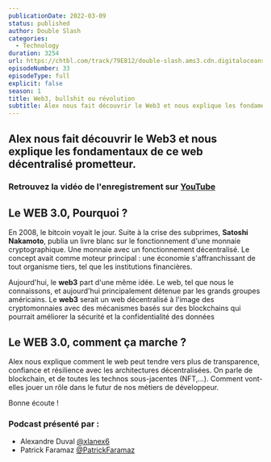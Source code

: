 ```yaml
---
publicationDate: 2022-03-09
status: published
author: Double Slash
categories:
  - Technology
duration: 3254
url: https://chtbl.com/track/79E812/double-slash.ams3.cdn.digitaloceanspaces.com/DS_033_web3.mp3
episodeNumber: 33
episodeType: full
explicit: false
season: 1
title: Web3, bullshit ou révolution
subtitle: Alex nous fait découvrir le Web3 et nous explique les fondamentaux de ce web décentralisé prometteur.
---
```


## Alex nous fait découvrir le Web3 et nous explique les fondamentaux de ce web décentralisé prometteur.

### Retrouvez la vidéo de l'enregistrement sur [YouTube](https://youtu.be/A8yk7NT__HM)

## Le WEB 3.0, Pourquoi ?

En 2008, le bitcoin voyait le jour. Suite à la crise des subprimes, **Satoshi Nakamoto**, publia un livre blanc sur le fonctionnement d'une monnaie cryptographique. Une monnaie avec un fonctionnement décentralisé. Le concept avait comme moteur principal : une économie s'affranchissant de tout organisme tiers, tel que les institutions financières.

Aujourd'hui, le **web3** part d'une même idée. Le web, tel que nous le connaissons, et aujourd'hui principalement détenue par les grands groupes américains.
Le **web3** serait un web décentralisé à l'image des cryptomonnaies avec des mécanismes basés sur des blockchains qui pourrait améliorer la sécurité et la confidentialité des données


## Le WEB 3.0, comment ça marche ?


Alex nous explique comment le web peut tendre vers plus de transparence, confiance et résilience avec les architectures décentralisées.
On parle de blockchain, et de toutes les technos sous-jacentes (NFT,...). Comment vont-elles jouer un rôle dans le futur de nos métiers de développeur.

Bonne écoute !



### Podcast présenté par :

- Alexandre Duval [@xlanex6](https://twitter.com/xlanex6)
- Patrick Faramaz [@PatrickFaramaz](https://twitter.com/PatrickFaramaz)
